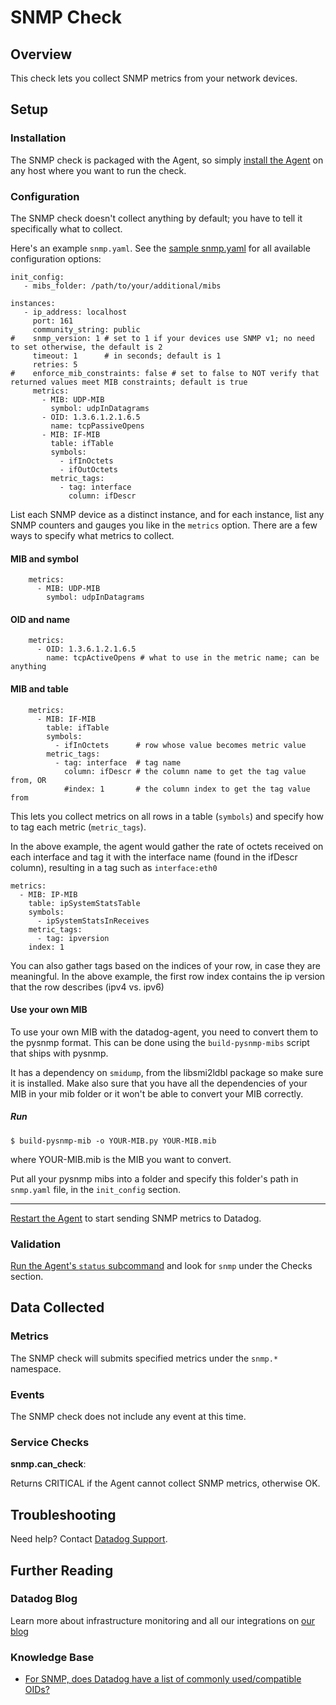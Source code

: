 # SNMP Check

## Overview

This check lets you collect SNMP metrics from your network devices.

## Setup
### Installation

The SNMP check is packaged with the Agent, so simply [install the Agent][1] on any host where you want to run the check.

### Configuration

The SNMP check doesn't collect anything by default; you have to tell it specifically what to collect.

Here's an example `snmp.yaml`. See the [sample snmp.yaml][2] for all available configuration options:

```
init_config:
   - mibs_folder: /path/to/your/additional/mibs

instances:
   - ip_address: localhost
     port: 161
     community_string: public
#    snmp_version: 1 # set to 1 if your devices use SNMP v1; no need to set otherwise, the default is 2
     timeout: 1      # in seconds; default is 1
     retries: 5
#    enforce_mib_constraints: false # set to false to NOT verify that returned values meet MIB constraints; default is true
     metrics:
       - MIB: UDP-MIB
         symbol: udpInDatagrams
       - OID: 1.3.6.1.2.1.6.5
         name: tcpPassiveOpens
       - MIB: IF-MIB
         table: ifTable
         symbols:
           - ifInOctets
           - ifOutOctets
         metric_tags:
           - tag: interface
             column: ifDescr
```

List each SNMP device as a distinct instance, and for each instance, list any SNMP counters and gauges you like in the `metrics` option. There are a few ways to specify what metrics to collect.

#### MIB and symbol

```
    metrics:
      - MIB: UDP-MIB
        symbol: udpInDatagrams
```

#### OID and name

```
    metrics:
      - OID: 1.3.6.1.2.1.6.5
        name: tcpActiveOpens # what to use in the metric name; can be anything
```

#### MIB and table

```
    metrics:
      - MIB: IF-MIB
        table: ifTable
        symbols:
          - ifInOctets      # row whose value becomes metric value
        metric_tags:
          - tag: interface  # tag name
            column: ifDescr # the column name to get the tag value from, OR
            #index: 1       # the column index to get the tag value from
```

This lets you collect metrics on all rows in a table (`symbols`) and specify how to tag each metric (`metric_tags`).

In the above example, the agent would gather the rate of octets received on each interface and tag it with the interface name (found in the ifDescr column), resulting in a tag such as ```interface:eth0```

    metrics:
      - MIB: IP-MIB
        table: ipSystemStatsTable
        symbols:
          - ipSystemStatsInReceives
        metric_tags:
          - tag: ipversion
        index: 1

You can also gather tags based on the indices of your row, in case they are meaningful. In the above example, the first row index contains the ip version that the row describes (ipv4 vs. ipv6)

#### Use your own MIB

To use your own MIB with the datadog-agent, you need to convert them to the pysnmp format. This can be done using the ```build-pysnmp-mibs``` script that ships with pysnmp.

It has a dependency on ```smidump```, from the libsmi2ldbl package so make sure it is installed. Make also sure that you have all the dependencies of your MIB in your mib folder or it won't be able to convert your MIB correctly.

##### Run

    $ build-pysnmp-mib -o YOUR-MIB.py YOUR-MIB.mib

where YOUR-MIB.mib is the MIB you want to convert.

Put all your pysnmp mibs into a folder and specify this folder's path in ```snmp.yaml``` file, in the ```init_config``` section.


---

[Restart the Agent][3] to start sending SNMP metrics to Datadog.

### Validation

[Run the Agent's `status` subcommand][4] and look for `snmp` under the Checks section.

## Data Collected
### Metrics

The SNMP check will submits specified metrics under the `snmp.*` namespace.

### Events
The SNMP check does not include any event at this time.

### Service Checks

**snmp.can_check**:

Returns CRITICAL if the Agent cannot collect SNMP metrics, otherwise OK.

## Troubleshooting
Need help? Contact [Datadog Support][5].

## Further Reading
### Datadog Blog
Learn more about infrastructure monitoring and all our integrations on [our blog][6]

### Knowledge Base

* [For SNMP, does Datadog have a list of commonly used/compatible OIDs?  ][7]


[1]: https://app.datadoghq.com/account/settings#agent
[2]: https://github.com/DataDog/integrations-core/blob/master/snmp/conf.yaml.example
[3]: https://docs.datadoghq.com/agent/faq/agent-commands/#start-stop-restart-the-agent
[4]: https://docs.datadoghq.com/agent/faq/agent-commands/#agent-status-and-information
[5]: http://docs.datadoghq.com/help/
[6]: https://www.datadoghq.com/blog/
[7]: https://docs.datadoghq.com/integrations/faq/for-snmp-does-datadog-have-a-list-of-commonly-used-compatible-oids
